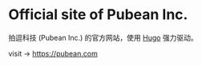 Official site of Pubean Inc.
============================

拍逗科技 (Pubean Inc.) 的官方网站，使用 [Hugo](https://gohugo.io/) 强力驱动。

visit → <https://pubean.com>
